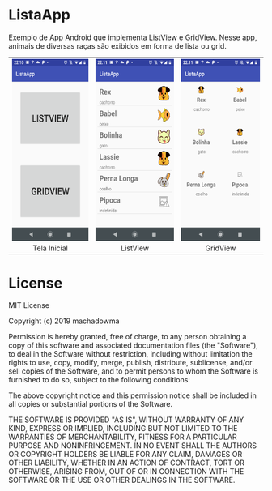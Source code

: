# ListaApp
Exemplo de App Android que implementa ListView e GridView.
Nesse app, animais de diversas raças são exibidos em forma de lista ou grid.

<table>
<tr align=center>
<td><img src="https://github.com/machadowma/ListaApp/blob/master/main.png" align="left" height="360" width="180" ></td>
<td><img src="https://github.com/machadowma/ListaApp/blob/master/listview.png" align="left" height="360" width="180" ></td>
<td><img src="https://github.com/machadowma/ListaApp/blob/master/gridview.png" align="left" height="360" width="180" ></td>
</tr>
<tr align=center>
<td>Tela Inicial</td>
<td>ListView</td>
<td>GridView</td>
</tr>
</table>

# License

MIT License

Copyright (c) 2019 machadowma

Permission is hereby granted, free of charge, to any person obtaining a copy
of this software and associated documentation files (the "Software"), to deal
in the Software without restriction, including without limitation the rights
to use, copy, modify, merge, publish, distribute, sublicense, and/or sell
copies of the Software, and to permit persons to whom the Software is
furnished to do so, subject to the following conditions:

The above copyright notice and this permission notice shall be included in all
copies or substantial portions of the Software.

THE SOFTWARE IS PROVIDED "AS IS", WITHOUT WARRANTY OF ANY KIND, EXPRESS OR
IMPLIED, INCLUDING BUT NOT LIMITED TO THE WARRANTIES OF MERCHANTABILITY,
FITNESS FOR A PARTICULAR PURPOSE AND NONINFRINGEMENT. IN NO EVENT SHALL THE
AUTHORS OR COPYRIGHT HOLDERS BE LIABLE FOR ANY CLAIM, DAMAGES OR OTHER
LIABILITY, WHETHER IN AN ACTION OF CONTRACT, TORT OR OTHERWISE, ARISING FROM,
OUT OF OR IN CONNECTION WITH THE SOFTWARE OR THE USE OR OTHER DEALINGS IN THE
SOFTWARE.
